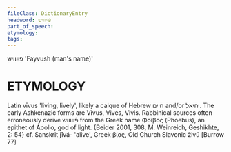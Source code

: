 ```yaml
---
fileClass: DictionaryEntry
headword: פֿײַוויש
part_of_speech: 
etymology: 
tags: 
---
```

פֿײַוויש
'Fayvush (man's name)'

ETYMOLOGY
===========
Latin vīvus 'living, lively', likely a calque of Hebrew חיים and/or יחיאל. The early Ashkenazic forms are Vivus, Vives, Vivis. Rabbinical sources often erroneously derive פֿײַוווש from the Greek name Φοῖβος (Phoebus), an epithet of Apollo, god of light.
{Beider 2001, 308, M. Weinreich, Geshikhte, 2: 54}
cf. Sanskrit jīvá- 'alive', Greek βίος, Old Church Slavonic živŭ
[Burrow 77]